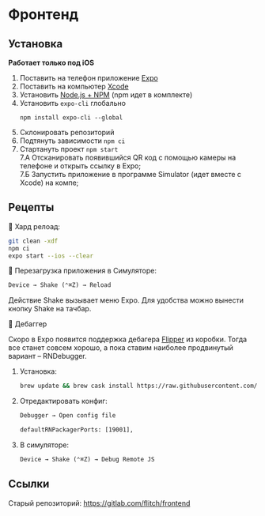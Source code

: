 # Фронтенд

## Установка

**Работает только под iOS**

1.  Поставить на телефон приложение [Expo](https://expo.io/)
2.  Поставить на компьютер [Xcode](https://developer.apple.com/xcode/resources/)
3.  Установить [Node.js + NPM](https://nodejs.org/) (npm идет в комплекте)
4.  Установить `expo-cli` глобально
    ```
    npm install expo-cli --global
    ```
5.  Склонировать репозиторий
6.  Подтянуть зависимости `npm ci`
7.  Стартануть проект `npm start` <br>
    7.А Отсканировать появившийся QR код с помощью камеры на телефоне и открыть ссылку в Expo; <br>
    7.Б Запустить приложение в программе Simulator (идет вместе с Xcode) на компе;

## Рецепты

🧾 Хард релоад:

```sh
git clean -xdf
npm ci
expo start --ios --clear
```

🧾 Перезагрузка приложения в Симуляторе:

```txt
Device → Shake (⌃⌘Z) → Reload
```

Действие Shake вызывает меню Expo. Для удобства можно вынести кнопку Shake на тачбар.

🧾 Дебаггер

Скоро в Expo появится поддержка дебагера [Flipper](https://reactnative.dev/blog/2020/03/26/version-0.62) из коробки. Тогда все станет совсем хорошо, а пока ставим наиболее продвинутый вариант – RNDebugger.

1. Установка:
   ```sh
   brew update && brew cask install https://raw.githubusercontent.com/caskroom/homebrew-cask/b6ac3795c1df9f97242481c0817b1165e3e6306a/Casks/react-native-debugger.rb
   ```
2. Отредактировать конфиг:

   ```txt
   Debugger → Open config file

   defaultRNPackagerPorts: [19001],
   ```

3. В симуляторе:
   ```txt
   Device → Shake (⌃⌘Z) → Debug Remote JS
   ```

## Ссылки

Старый репозиторий: https://gitlab.com/flitch/frontend

